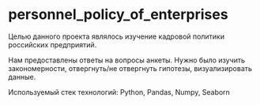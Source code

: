 # personnel_policy_of_enterprises

Целью данного проекта являлось изучение кадровой политики российских предприятий. 

Нам предоставлены ответы на вопросы анкеты. Нужно было изучить закономерности, отвергнуть/не отвергнуть гипотезы, визуализировать данные. 

Используемый стек технологий: Python, Pandas, Numpy, Seaborn
